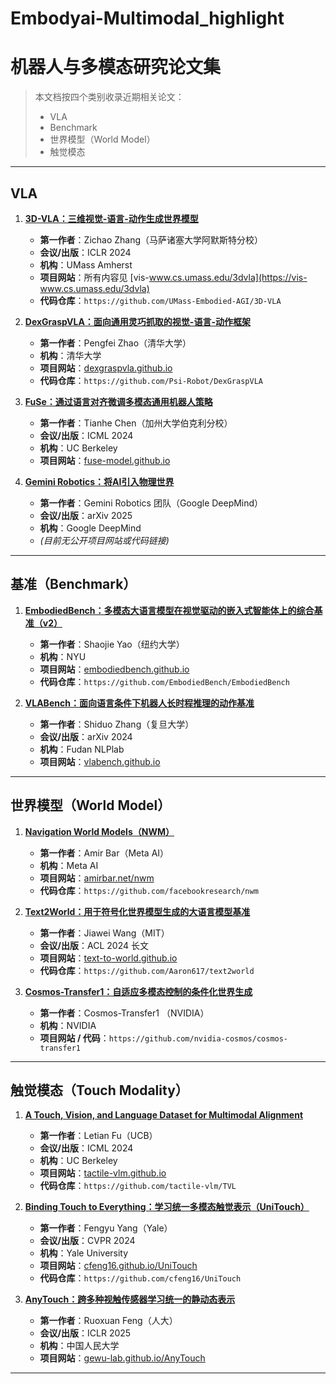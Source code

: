 # Embodyai-Multimodal_highlight
# 机器人与多模态研究论文集

> 本文档按四个类别收录近期相关论文：  
> - VLA
> - Benchmark
> - 世界模型（World Model）  
> - 触觉模态 

---

## VLA

1. **[3D-VLA：三维视觉-语言-动作生成世界模型](https://arxiv.org/abs/2403.09631)**  
   - **第一作者**：Zichao Zhang（马萨诸塞大学阿默斯特分校）  
   - **会议/出版**：ICLR 2024  
   - **机构**：UMass Amherst  
   - **项目网站**：所有内容见 [vis-www.cs.umass.edu/3dvla](https://vis-www.cs.umass.edu/3dvla)  
   - **代码仓库**：`https://github.com/UMass-Embodied-AGI/3D-VLA`

2. **[DexGraspVLA：面向通用灵巧抓取的视觉-语言-动作框架](https://arxiv.org/abs/2502.20900)**  
   - **第一作者**：Pengfei Zhao（清华大学）  
   - **机构**：清华大学  
   - **项目网站**：[dexgraspvla.github.io](https://dexgraspvla.github.io/)  
   - **代码仓库**：`https://github.com/Psi-Robot/DexGraspVLA`

3. **[FuSe：通过语言对齐微调多模态通用机器人策略](https://arxiv.org/abs/2501.04693)**  
   - **第一作者**：Tianhe Chen（加州大学伯克利分校）  
   - **会议/出版**：ICML 2024  
   - **机构**：UC Berkeley  
   - **项目网站**：[fuse-model.github.io](https://fuse-model.github.io/)

4. **[Gemini Robotics：将AI引入物理世界](https://arxiv.org/abs/2503.20020)**  
   - **第一作者**：Gemini Robotics 团队（Google DeepMind）  
   - **会议/出版**：arXiv 2025  
   - **机构**：Google DeepMind  
   - *(目前无公开项目网站或代码链接)*

---

## 基准（Benchmark）

1. **[EmbodiedBench：多模态大语言模型在视觉驱动的嵌入式智能体上的综合基准（v2）](https://arxiv.org/abs/2502.09560)**  
   - **第一作者**：Shaojie Yao（纽约大学）  
   - **机构**：NYU  
   - **项目网站**：[embodiedbench.github.io](https://embodiedbench.github.io)  
   - **代码仓库**：`https://github.com/EmbodiedBench/EmbodiedBench`

2. **[VLABench：面向语言条件下机器人长时程推理的动作基准](https://arxiv.org/abs/2412.18194)**  
   - **第一作者**：Shiduo Zhang（复旦大学）  
   - **会议/出版**：arXiv 2024  
   - **机构**：Fudan NLPlab  
   - **项目网站**：[vlabench.github.io](https://vlabench.github.io/)  

---

## 世界模型（World Model）

1. **[Navigation World Models（NWM）](https://arxiv.org/abs/2412.03572)**  
   - **第一作者**：Amir Bar（Meta AI）  
   - **机构**：Meta AI  
   - **项目网站**：[amirbar.net/nwm](https://amirbar.net/nwm/)  
   - **代码仓库**：`https://github.com/facebookresearch/nwm`

2. **[Text2World：用于符号化世界模型生成的大语言模型基准](https://arxiv.org/abs/2502.13092)**  
   - **第一作者**：Jiawei Wang（MIT）  
   - **会议/出版**：ACL 2024 长文  
   - **项目网站**：[text-to-world.github.io](https://text-to-world.github.io/)  
   - **代码仓库**：`https://github.com/Aaron617/text2world`

3. **[Cosmos-Transfer1：自适应多模态控制的条件化世界生成](https://arxiv.org/abs/2503.14492)**  
   - **第一作者**：Cosmos-Transfer1 （NVIDIA）   
   - **机构**：NVIDIA  
   - **项目网站 / 代码**：`https://github.com/nvidia-cosmos/cosmos-transfer1`

---

## 触觉模态（Touch Modality）

1. **[A Touch, Vision, and Language Dataset for Multimodal Alignment](https://arxiv.org/abs/2406.07124)**  
   - **第一作者**：Letian Fu（UCB）  
   - **会议/出版**：ICML 2024  
   - **机构**：UC Berkeley  
   - **项目网站**：[tactile-vlm.github.io](https://tactile-vlm.github.io)  
   - **代码仓库**：`https://github.com/tactile-vlm/TVL`

2. **[Binding Touch to Everything：学习统一多模态触觉表示（UniTouch）](https://arxiv.org/abs/2403.09623)**  
   - **第一作者**：Fengyu Yang（Yale）  
   - **会议/出版**：CVPR 2024  
   - **机构**：Yale University  
   - **项目网站**：[cfeng16.github.io/UniTouch](https://cfeng16.github.io/UniTouch/)  
   - **代码仓库**：`https://github.com/cfeng16/UniTouch`

3. **[AnyTouch：跨多种视触传感器学习统一的静动态表示](https://arxiv.org/abs/2502.12191)**  
   - **第一作者**：Ruoxuan Feng（人大）  
   - **会议/出版**：ICLR 2025  
   - **机构**：中国人民大学  
   - **项目网站**：[gewu-lab.github.io/AnyTouch](https://gewu-lab.github.io/AnyTouch/)


---



